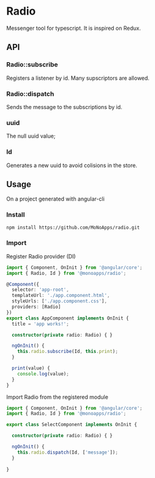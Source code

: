 # Radio

Messenger tool for typescript. It is inspired on Redux.

## API
### Radio::subscribe
Registers a listener by id. Many supscriptors are allowed.

### Radio::dispatch
Sends the message to the subscriptions by id.

### uuid
The null uuid value;
### Id 
Generates a new uuid to avoid colisions in the store.

## Usage
On a project generated with angular-cli
### Install

``````bash
npm install https://github.com/MoNoApps/radio.git
``````

### Import

Register Radio provider (DI)
``````ts
import { Component, OnInit } from '@angular/core';
import { Radio, Id } from '@monoapps/radio';

@Component({
  selector: 'app-root',
  templateUrl: './app.component.html',
  styleUrls: ['./app.component.css'],
  providers: [Radio]
})
export class AppComponent implements OnInit {
  title = 'app works!';

  constructor(private radio: Radio) { }

  ngOnInit() {
    this.radio.subscribe(Id, this.print);
  }

  print(value) {
    console.log(value);
  }
}
``````

Import Radio from the registered module
``````ts
import { Component, OnInit } from '@angular/core';
import { Radio, Id } from '@monoapps/radio';

export class SelectComponent implements OnInit {

  constructor(private radio: Radio) { }

  ngOnInit() {
    this.radio.dispatch(Id, ['message']);
  }
  
}
``````
